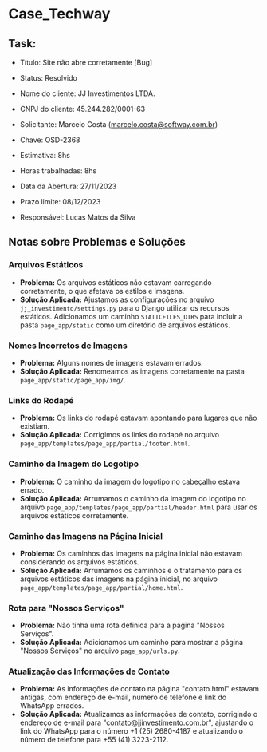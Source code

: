 # Case_Techway

## Task:

- Título: Site não abre corretamente [Bug]
- Status: Resolvido
- Nome do cliente: JJ Investimentos LTDA.
- CNPJ do cliente: 45.244.282/0001-63
- Solicitante: Marcelo Costa (marcelo.costa@softway.com.br)
- Chave: OSD-2368

- Estimativa: 8hs
- Horas trabalhadas: 8hs
- Data da Abertura: 27/11/2023
- Prazo limite:  08/12/2023
- Responsável: Lucas Matos da Silva

## Notas sobre Problemas e Soluções

### Arquivos Estáticos
- **Problema:** Os arquivos estáticos não estavam carregando corretamente, o que afetava os estilos e imagens.
- **Solução Aplicada:** Ajustamos as configurações no arquivo `jj_investimento/settings.py` para o Django utilizar os recursos estáticos. Adicionamos um caminho `STATICFILES_DIRS` para incluir a pasta `page_app/static` como um diretório de arquivos estáticos.

### Nomes Incorretos de Imagens
- **Problema:** Alguns nomes de imagens estavam errados.
- **Solução Aplicada:** Renomeamos as imagens corretamente na pasta `page_app/static/page_app/img/`.

### Links do Rodapé
- **Problema:** Os links do rodapé estavam apontando para lugares que não existiam.
- **Solução Aplicada:** Corrigimos os links do rodapé no arquivo `page_app/templates/page_app/partial/footer.html`.

### Caminho da Imagem do Logotipo
- **Problema:** O caminho da imagem do logotipo no cabeçalho estava errado.
- **Solução Aplicada:** Arrumamos o caminho da imagem do logotipo no arquivo `page_app/templates/page_app/partial/header.html` para usar os arquivos estáticos corretamente.

### Caminho das Imagens na Página Inicial
- **Problema:** Os caminhos das imagens na página inicial não estavam considerando os arquivos estáticos.
- **Solução Aplicada:** Arrumamos os caminhos e o tratamento para os arquivos estáticos das imagens na página inicial, no arquivo `page_app/templates/page_app/partial/home.html`.

### Rota para "Nossos Serviços"
- **Problema:** Não tinha uma rota definida para a página "Nossos Serviços".
- **Solução Aplicada:** Adicionamos um caminho para mostrar a página "Nossos Serviços" no arquivo `page_app/urls.py`.

### Atualização das Informações de Contato
- **Problema:** As informações de contato na página "contato.html" estavam antigas, com endereço de e-mail, número de telefone e link do WhatsApp errados.
- **Solução Aplicada:** Atualizamos as informações de contato, corrigindo o endereço de e-mail para "contato@jjinvestimento.com.br", ajustando o link do WhatsApp para o número +1 (25) 2680-4187 e atualizando o número de telefone para +55 (41) 3223-2112.
